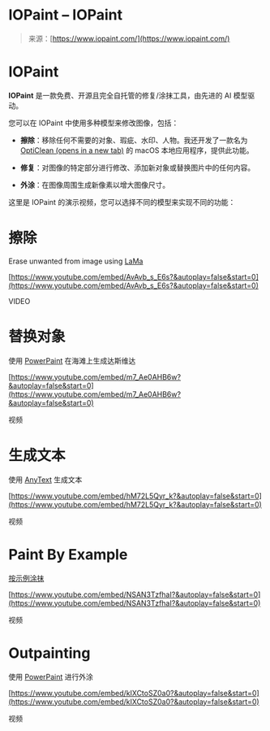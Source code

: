 <!--yml

category: 未分类

date: 2024-05-27 14:33:22

-->

# IOPaint – IOPaint

> 来源：[https://www.iopaint.com/](https://www.iopaint.com/)

<main class="nx-w-full nx-min-w-0 nx-max-w-6xl nx-px-6 nx-pt-4 md:nx-px-12">

# IOPaint

**IOPaint** 是一款免费、开源且完全自托管的修复/涂抹工具，由先进的 AI 模型驱动。

您可以在 IOPaint 中使用多种模型来修改图像，包括：

+   **擦除**：移除任何不需要的对象、瑕疵、水印、人物。我还开发了一款名为 [OptiClean (opens in a new tab)](https://opticlean.io/) 的 macOS 本地应用程序，提供此功能。

+   **修复**：对图像的特定部分进行修改、添加新对象或替换图片中的任何内容。

+   **外涂**：在图像周围生成新像素以增大图像尺寸。

这里是 IOPaint 的演示视频，您可以选择不同的模型来实现不同的功能：

# 擦除

Erase unwanted from image using [LaMa](/models/erase/lama)

[https://www.youtube.com/embed/AvAvb_s_E6s?&autoplay=false&start=0](https://www.youtube.com/embed/AvAvb_s_E6s?&autoplay=false&start=0)

VIDEO

# 替换对象

使用 [PowerPaint](/models/diffusion/powerpaint) 在海滩上生成达斯维达

[https://www.youtube.com/embed/m7_Ae0AHB6w?&autoplay=false&start=0](https://www.youtube.com/embed/m7_Ae0AHB6w?&autoplay=false&start=0)

视频

# 生成文本

使用 [AnyText](/models/diffusion/anytext) 生成文本

[https://www.youtube.com/embed/hM72L5Qyr_k?&autoplay=false&start=0](https://www.youtube.com/embed/hM72L5Qyr_k?&autoplay=false&start=0)

视频

# Paint By Example

[按示例涂抹](/models/diffusion/paint_by_example)

[https://www.youtube.com/embed/NSAN3TzfhaI?&autoplay=false&start=0](https://www.youtube.com/embed/NSAN3TzfhaI?&autoplay=false&start=0)

视频

# Outpainting

使用 [PowerPaint](/models/diffusion/powerpaint) 进行外涂

[https://www.youtube.com/embed/kIXCtoSZ0a0?&autoplay=false&start=0](https://www.youtube.com/embed/kIXCtoSZ0a0?&autoplay=false&start=0)

视频

</main>
